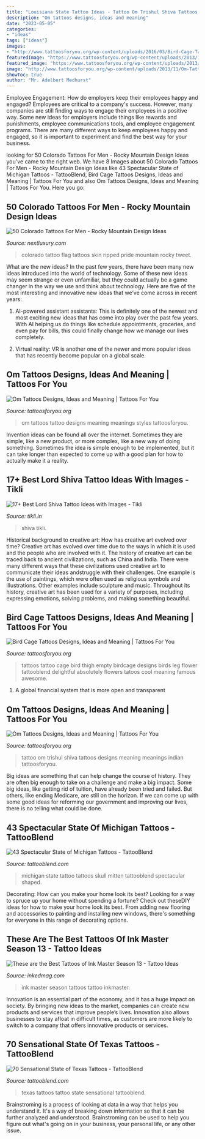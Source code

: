 ```yaml
---
title: "Louisiana State Tattoo Ideas - Tattoo Om Trishul Shiva Tattoos Designs Meaning Meanings Indian Tattoosforyou"
description: "Om tattoos designs, ideas and meaning"
date: "2023-05-05"
categories:
- "ideas"
tags: ["ideas"]
images:
- "http://www.tattoosforyou.org/wp-content/uploads/2016/03/Bird-Cage-Tattoos.jpg"
featuredImage: "https://www.tattoosforyou.org/wp-content/uploads/2013/11/Om-Tattoos.jpg"
featured_image: "https://www.tattoosforyou.org/wp-content/uploads/2013/11/Om-Tattoos.jpg"
image: "http://www.tattoosforyou.org/wp-content/uploads/2013/11/Om-Tattoo.jpg"
ShowToc: true
author: "Mr. Adelbert Medhurst"
---
```



Employee Engagement: How do employers keep their employees happy and engaged?
Employees are critical to a company's success. However, many companies are still finding ways to engage their employees in a positive way. Some new ideas for employers include things like rewards and punishments, employee communications tools, and employee engagement programs. There are many different ways to keep employees happy and engaged, so it is important to experiment and find the best way for your business.

	

		
looking for 50 Colorado Tattoos For Men - Rocky Mountain Design Ideas you've came to the right web. We have 8 Images about 50 Colorado Tattoos For Men - Rocky Mountain Design Ideas like 43 Spectacular State of Michigan Tattoos - TattooBlend, Bird Cage Tattoos Designs, Ideas and Meaning | Tattoos For You and also Om Tattoos Designs, Ideas and Meaning | Tattoos For You. Here you go:
		
    
## 50 Colorado Tattoos For Men - Rocky Mountain Design Ideas

<img loading=lazy src="http://nextluxury.com/wp-content/uploads/ripped-skin-colorado-flag-tattoo-on-man.jpg" onerror="this.onerror=null;this.src='https://tse1.mm.bing.net/th?id=OIP.RuSHJazlYNYqgctKHqPj6AHaJ4&amp;pid=15.1';" alt="50 Colorado Tattoos For Men - Rocky Mountain Design Ideas">

_Source: nextluxury.com_

>colorado tattoo flag tattoos skin ripped pride mountain rocky tweet. 

	

What are the new ideas?
In the past few years, there have been many new ideas introduced into the world of technology. Some of these new ideas may seem strange or even unfamiliar, but they could actually be a game changer in the way we use and think about technology. Here are five of the most interesting and innovative new ideas that we’ve come across in recent years:
1. AI-powered assistant assistants: This is definitely one of the newest and most exciting new ideas that has come into play over the past few years. With AI helping us do things like schedule appointments, groceries, and even pay for bills, this could finally change how we manage our lives completely.

2. Virtual reality: VR is another one of the newer and more popular ideas that has recently become popular on a global scale.

    
## Om Tattoos Designs, Ideas And Meaning | Tattoos For You

<img loading=lazy src="https://www.tattoosforyou.org/wp-content/uploads/2013/11/Om-Tattoos.jpg" onerror="this.onerror=null;this.src='https://tse1.mm.bing.net/th?id=OIP.NrU1ii6Yy38NuOvYJCgPQgHaJ4&amp;pid=15.1';" alt="Om Tattoos Designs, Ideas and Meaning | Tattoos For You">

_Source: tattoosforyou.org_

>om tattoos tattoo designs meaning meanings styles tattoosforyou. 

	

Invention ideas can be found all over the internet. Sometimes they are simple, like a new product, or more complex, like a new way of doing something. Sometimes the idea is simple enough to be implemented, but it can take longer than expected to come up with a good plan for how to actually make it a reality.

    
## 17+ Best Lord Shiva Tattoo Ideas With Images - Tikli

<img loading=lazy src="https://www.tikli.in/wp-content/uploads/2021/05/Lord-Shiva-Tattoo-8-1-768x960.jpg" onerror="this.onerror=null;this.src='https://tse3.mm.bing.net/th?id=OIP.3q5aiFBvBDjTVYidEXCGKgHaJQ&amp;pid=15.1';" alt="17+ Best Lord Shiva Tattoo Ideas with Images - Tikli">

_Source: tikli.in_

>shiva tikli. 

	

Historical background to creative art: How has creative art evolved over time?
Creative art has evolved over time due to the ways in which it is used and the people who are involved with it. The history of creative art can be traced back to ancient civilizations, such as China and India. There were many different ways that these civilizations used creative art to communicate their ideas andstruggle with their challenges. One example is the use of paintings, which were often used as religious symbols and illustrations. Other examples include sculpture and music. Throughout its history, creative art has been used for a variety of purposes, including expressing emotions, solving problems, and making something beautiful.

    
## Bird Cage Tattoos Designs, Ideas And Meaning | Tattoos For You

<img loading=lazy src="http://www.tattoosforyou.org/wp-content/uploads/2016/03/Bird-Cage-Tattoos.jpg" onerror="this.onerror=null;this.src='https://tse3.mm.bing.net/th?id=OIP.s5D_GOthHebTG8Mt19f-xQHaHa&amp;pid=15.1';" alt="Bird Cage Tattoos Designs, Ideas and Meaning | Tattoos For You">

_Source: tattoosforyou.org_

>tattoos tattoo cage bird thigh empty birdcage designs birds leg flower tattooblend delightful absolutely flowers tatoos cool meaning famous awesome. 

	

1. A global financial system that is more open and transparent 

    
## Om Tattoos Designs, Ideas And Meaning | Tattoos For You

<img loading=lazy src="http://www.tattoosforyou.org/wp-content/uploads/2013/11/Om-Tattoo.jpg" onerror="this.onerror=null;this.src='https://tse2.mm.bing.net/th?id=OIP.e7khF1gWPHb3iKV5wr2LCAHaLH&amp;pid=15.1';" alt="Om Tattoos Designs, Ideas and Meaning | Tattoos For You">

_Source: tattoosforyou.org_

>tattoo om trishul shiva tattoos designs meaning meanings indian tattoosforyou. 

	

Big ideas are something that can help change the course of history. They are often big enough to take on a challenge and make a big impact. Some big ideas, like getting rid of tuition, have already been tried and failed. But others, like ending Medicare, are still on the horizon. If we can come up with some good ideas for reforming our government and improving our lives, there is no telling what could be done.

    
## 43 Spectacular State Of Michigan Tattoos - TattooBlend

<img loading=lazy src="https://tattooblend.com/wp-content/uploads/2015/10/state-of-michigan-skull-tattoo.jpeg" onerror="this.onerror=null;this.src='https://tse3.mm.bing.net/th?id=OIP.0BvMs-nvjb3awH5QWP5kTgHaJ4&amp;pid=15.1';" alt="43 Spectacular State of Michigan Tattoos - TattooBlend">

_Source: tattooblend.com_

>michigan state tattoo tattoos skull mitten tattooblend spectacular shaped. 

	

Decorating: How can you make your home look its best?
Looking for a way to spruce up your home without spending a fortune? Check out theseDIY ideas for how to make your home look its best. From adding new flooring and accessories to painting and installing new windows, there's something for everyone in this range of decorating options.

    
## These Are The Best Tattoos Of Ink Master Season 13 - Tattoo Ideas

<img loading=lazy src="https://www.inkedmag.com/.image/t_share/MTcyMDM2MzQ2NjA3NTc2NDgz/ink-master-season-13-fb.jpg" onerror="this.onerror=null;this.src='https://tse2.mm.bing.net/th?id=OIP.R8xgz1Cf7ZxA1ZBCEXEARAHaD4&amp;pid=15.1';" alt="These are the Best Tattoos of Ink Master Season 13 - Tattoo Ideas">

_Source: inkedmag.com_

>ink master season tattoos tattoo inkmaster. 

	

Innovation is an essential part of the economy, and it has a huge impact on society. By bringing new ideas to the market, companies can create new products and services that improve people’s lives. Innovation also allows businesses to stay afloat in difficult times, as customers are more likely to switch to a company that offers innovative products or services.

    
## 70 Sensational State Of Texas Tattoos - TattooBlend

<img loading=lazy src="https://tattooblend.com/wp-content/uploads/2015/11/small-state-of-texas-tattoo.jpg" onerror="this.onerror=null;this.src='https://tse4.mm.bing.net/th?id=OIP.TQRCltroD9LqDQMHwXl2gwHaJ3&amp;pid=15.1';" alt="70 Sensational State of Texas Tattoos - TattooBlend">

_Source: tattooblend.com_

>texas tattoos tattoo state sensational tattooblend. 

	

Brainstroming is a process of looking at data in a way that helps you understand it. It's a way of breaking down information so that it can be further analyzed and understood. Brainstroming can be used to help you figure out what's going on in your business, your personal life, or any other issue.

